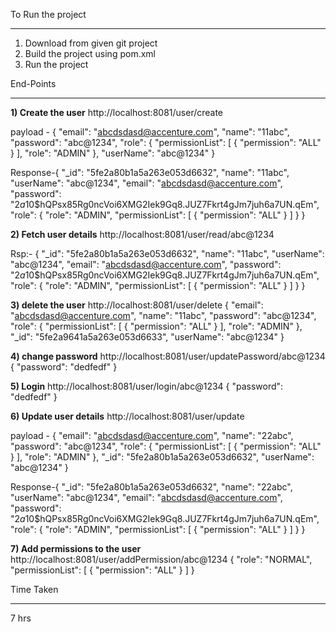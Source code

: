 To Run the project
___________________
1) Download from given git project 
2) Build the project using pom.xml
3) Run the project


End-Points
______________
**1) Create the user**
   http://localhost:8081/user/create
   
   payload - {
   "email": "abcdsdasd@accenture.com",
   "name": "11abc",
   "password": "abc@1234",
   "role": {
   "permissionList": [
   {
   "permission": "ALL"
   }
   ],
   "role": "ADMIN"
   },
   "userName": "abc@1234"
   }
   
   Response-{
   "_id": "5fe2a80b1a5a263e053d6632",
   "name": "11abc",
   "userName": "abc@1234",
   "email": "abcdsdasd@accenture.com",
   "password": "$2a$10$hQPsx85Rg0ncVoi6XMG2Iek9Gq8.JUZ7Fkrt4gJm7juh6a7UN.qEm",
   "role": {
   "role": "ADMIN",
   "permissionList": [
   {
   "permission": "ALL"
   }
   ]
   }
   }

**2) Fetch user details**
   http://localhost:8081/user/read/abc@1234
   
   Rsp:- {
   "_id": "5fe2a80b1a5a263e053d6632",
   "name": "11abc",
   "userName": "abc@1234",
   "email": "abcdsdasd@accenture.com",
   "password": "$2a$10$hQPsx85Rg0ncVoi6XMG2Iek9Gq8.JUZ7Fkrt4gJm7juh6a7UN.qEm",
   "role": {
   "role": "ADMIN",
   "permissionList": [
   {
   "permission": "ALL"
   }
   ]
   }
   }
   
**3) delete the user**
   http://localhost:8081/user/delete
   {
   "email": "abcdsdasd@accenture.com",
   "name": "11abc",
   "password": "abc@1234",
   "role": {
   "permissionList": [
   {
   "permission": "ALL"
   }
   ],
   "role": "ADMIN"
   },
   "_id": "5fe2a9641a5a263e053d6633",
   "userName": "abc@1234"
   }

**4) change password**
   http://localhost:8081/user/updatePassword/abc@1234
   {
   "password": "dedfedf"
   }

**5) Login**
   http://localhost:8081/user/login/abc@1234
   {
   "password": "dedfedf"
   }
   
**6) Update user details**
   http://localhost:8081/user/update

   payload - {
   "email": "abcdsdasd@accenture.com",
   "name": "22abc",
   "password": "abc@1234",
   "role": {
   "permissionList": [
   {
   "permission": "ALL"
   }
   ],
   "role": "ADMIN"
   },
   "_id": "5fe2a80b1a5a263e053d6632",
   "userName": "abc@1234"
   }

   Response-{
   "_id": "5fe2a80b1a5a263e053d6632",
   "name": "22abc",
   "userName": "abc@1234",
   "email": "abcdsdasd@accenture.com",
   "password": "$2a$10$hQPsx85Rg0ncVoi6XMG2Iek9Gq8.JUZ7Fkrt4gJm7juh6a7UN.qEm",
   "role": {
   "role": "ADMIN",
   "permissionList": [
   {
   "permission": "ALL"
   }
   ]
   }
   }
   
**7) Add permissions to the user**
   http://localhost:8081/user/addPermission/abc@1234
   { "role": "NORMAL", "permissionList": [ { "permission": "ALL" } ]
   }
   
Time Taken
_______________
7 hrs
